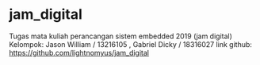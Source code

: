 # jam_digital
Tugas mata kuliah perancangan sistem embedded 2019 (jam digital)
Kelompok: Jason William / 13216105 , Gabriel Dicky / 18316027
link github: https://github.com/lightnomyus/jam_digital
